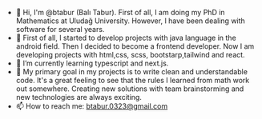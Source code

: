 - 👋 Hi, I'm @btabur (Balı Tabur). First of all, I am doing my PhD in Mathematics at Uludağ University. However, I have been dealing with software for several years.
- 🔭 First of all, I started to develop projects with java language in the android field. Then I decided to become a frontend developer. Now I am developing projects with html,css, scss, bootstarp,tailwind and react.
- 🌱 I’m currently learning typescript and next.js.
- 💞️ My primary goal in my projects is to write clean and understandable code.
It's a great feeling to see that the rules I learned from math work out somewhere.
Creating new solutions with team brainstorming and new technologies are always exciting.
- 📫 How to reach me: btabur.0323@gmail.com

